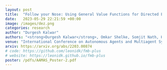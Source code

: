 ```yaml
---
layout: post
title:  "Follow your Nose: Using General Value Functions for Directed Exploration in Reinforcement Learning"
date:   2023-05-29 22:21:59 +00:00
image: /images/dez.png
categories: research
author: "Durgesh Kalwar"
authors: "<strong>Durgesh Kalwar</strong>, Omkar Shelke, Somjit Nath, Hardik Meisheri, Harshad Khadilkar"
venue: "International Conference on Autonomous Agents and Multiagent Systems (AAMAS)"
arxiv: https://arxiv.org/abs/2203.00874
# code: https://github.com/leonidk/fmb-plus
# website: https://leonidk.github.io/fmb-plus
poster: /pdfs/AAMAS_Poster-2.pdf
---
```

<!-- We show how shape reconstruction with 3D Gaussians can be expanded to include differentiable optical flow, colored mesh exports and more.  -->